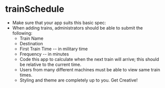 # trainSchedule
* Make sure that your app suits this basic spec:      
* When adding trains, administrators should be able to submit the following:          
  * Train Name           
  * Destination          
  * First Train Time -- in military time         
  * Frequency -- in minutes      
  * Code this app to calculate when the next train will arrive; this should be relative to the current time.      
  * Users from many different machines must be able to view same train times.      
  * Styling and theme are completely up to you. Get Creative!

